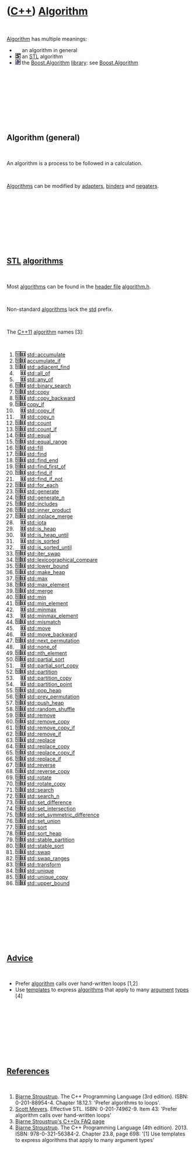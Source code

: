 



 

 

 

 

 

([C++](Cpp.htm)) [Algorithm](CppAlgorithm.htm)
==============================================

 

[Algorithm](CppAlgorithm.htm) has multiple meanings:

-   ![ ](PicSpacer.png) an algorithm in general
-   ![STL](PicStl.png) an [STL](CppStl.htm) algorithm
-   ![Boost](PicBoost.png) the [Boost.Algorithm](CppBoostAlgorithm.htm)
    [library](CppLibrary.htm): see
    [Boost.Algorithm](CppBoostAlgorithm.htm)

 

 

 

 

 

Algorithm (general)
-------------------

 

An algorithm is a process to be followed in a calculation.

 

[Algorithms](CppAlgorithm.htm) can be modified by
[adapters](CppAdapter.htm), [binders](CppBinder.htm) and
[negaters](CppNegater.htm).

 

 

 

 

 

[STL](CppStl.htm) [algorithms](CppAlgorithm.htm)
------------------------------------------------

 

Most [algorithms](CppAlgorithm.htm) can be found in the [header
file](CppHeaderFile.htm) [algorithm.h](CppAlgorithmH.htm).

 

Non-standard [algorithms](CppAlgorithm.htm) lack the [std](CppStd.htm)
prefix.

 

The [C++11](Cpp11.htm) [algorithm](CppAlgorithm.htm) names \[3\]:

 

1.  ![C++98](PicCpp98.png)![C++11](PicCpp11.png)
    [std::accumulate](CppStdAccumulate.htm)
2.  ![C++98](PicCpp98.png)![C++11](PicCpp11.png)
    [accumulate\_if](CppStdAccumulate_if.htm)
3.  ![C++98](PicCpp98.png)![C++11](PicCpp11.png)
    [std::adjacent\_find](CppStdAdjacent_find.htm)
4.  ![ ](PicSpacer.png)![C++11](PicCpp11.png)
    [std::all\_of](CppStdAll_of.htm)
5.  ![ ](PicSpacer.png)![C++11](PicCpp11.png)
    [std::any\_of](CppStdAny_of.htm)
6.  ![C++98](PicCpp98.png)![C++11](PicCpp11.png)
    [std::binary\_search](CppStdBinary_search.htm)
7.  ![C++98](PicCpp98.png)![C++11](PicCpp11.png)
    [std::copy](CppStdCopy.htm)
8.  ![C++98](PicCpp98.png)![C++11](PicCpp11.png)
    [std::copy\_backward](CppStdCopy_backward.htm)
9.  ![C++98](PicCpp98.png)![C++11](PicCpp11.png)
    [copy\_if](CppCopy_if.htm)
10. ![ ](PicSpacer.png)![C++11](PicCpp11.png)
    [std::copy\_if](CppCopy_if.htm)
11. ![ ](PicSpacer.png)![C++11](PicCpp11.png)
    [std::copy\_n](CppStdCopy_n.htm)
12. ![C++98](PicCpp98.png)![C++11](PicCpp11.png)
    [std::count](CppCStdount.htm)
13. ![C++98](PicCpp98.png)![C++11](PicCpp11.png)
    [std::count\_if](CppStdCount_if.htm)
14. ![C++98](PicCpp98.png)![C++11](PicCpp11.png)
    [std::equal](CppStdEqual.htm)
15. ![C++98](PicCpp98.png)![C++11](PicCpp11.png)
    [std::equal\_range](CppStdEqual_range.htm)
16. ![C++98](PicCpp98.png)![C++11](PicCpp11.png)
    [std::fill](CppStdFill.htm)
17. ![C++98](PicCpp98.png)![C++11](PicCpp11.png)
    [std::find](CppStdFind.htm)
18. ![C++98](PicCpp98.png)![C++11](PicCpp11.png)
    [std::find\_end](CppStdFind_end.htm)
19. ![C++98](PicCpp98.png)![C++11](PicCpp11.png)
    [std::find\_first\_of](CppStdFind_first_of.htm)
20. ![C++98](PicCpp98.png)![C++11](PicCpp11.png)
    [std::find\_if](CppStdFind_if.htm)
21. ![ ](PicSpacer.png)![C++11](PicCpp11.png)
    [std::find\_if\_not](CppStdFind_if_not.htm)
22. ![C++98](PicCpp98.png)![C++11](PicCpp11.png)
    [std::for\_each](CppStdFor_each.htm)
23. ![C++98](PicCpp98.png)![C++11](PicCpp11.png)
    [std::generate](CppStdGenerate.htm)
24. ![C++98](PicCpp98.png)![C++11](PicCpp11.png)
    [std::generate\_n](CppStdGenerate_n.htm)
25. ![C++98](PicCpp98.png)![C++11](PicCpp11.png)
    [std::includes](CppStdIncludes.htm)
26. ![C++98](PicCpp98.png)![C++11](PicCpp11.png)
    [std::inner\_product](CppStdInner_product.htm)
27. ![C++98](PicCpp98.png)![C++11](PicCpp11.png)
    [std::inplace\_merge](CppStdInplace_merge.htm)
28. ![ ](PicSpacer.png)![C++11](PicCpp11.png)
    [std::iota](CppStdIota.htm)
29. ![ ](PicSpacer.png)![C++11](PicCpp11.png)
    [std::is\_heap](CppStdIs_heap.htm)
30. ![ ](PicSpacer.png)![C++11](PicCpp11.png)
    [std::is\_heap\_until](CppStdIs_heap_until.htm)
31. ![ ](PicSpacer.png)![C++11](PicCpp11.png)
    [std::is\_sorted](CppStdIs_sorted.htm)
32. ![ ](PicSpacer.png)![C++11](PicCpp11.png)
    [std::is\_sorted\_until](CppStdIs_sorted_until.htm)
33. ![C++98](PicCpp98.png)![C++11](PicCpp11.png)
    [std::iter\_swap](CppStdIter_swap.htm)
34. ![C++98](PicCpp98.png)![C++11](PicCpp11.png)
    [std::lexicographical\_compare](CppStdLexicographical_compare.htm)
35. ![C++98](PicCpp98.png)![C++11](PicCpp11.png)
    [std::lower\_bound](CppStdLower_bound.htm)
36. ![C++98](PicCpp98.png)![C++11](PicCpp11.png)
    [std::make\_heap](CppStdMake_heap.htm)
37. ![C++98](PicCpp98.png)![C++11](PicCpp11.png)
    [std::max](CppStdMax.htm)
38. ![C++98](PicCpp98.png)![C++11](PicCpp11.png)
    [std::max\_element](CppStdMax_element.htm)
39. ![C++98](PicCpp98.png)![C++11](PicCpp11.png)
    [std::merge](CppStdMerge.htm)
40. ![C++98](PicCpp98.png)![C++11](PicCpp11.png)
    [std::min](CppStdMin.htm)
41. ![C++98](PicCpp98.png)![C++11](PicCpp11.png)
    [std::min\_element](CppStdMin_element.htm)
42. ![ ](PicSpacer.png)![C++11](PicCpp11.png)
    [std::minmax](CppStdMinmax.htm)
43. ![ ](PicSpacer.png)![C++11](PicCpp11.png)
    [std::minmax\_element](CppStdMinmax_element.htm)
44. ![C++98](PicCpp98.png)![C++11](PicCpp11.png)
    [std::mismatch](CppStdMismatch.htm)
45. ![ ](PicSpacer.png)![C++11](PicCpp11.png)
    [std::move](CppStdMove.htm)
46. ![ ](PicSpacer.png)![C++11](PicCpp11.png)
    [std::move\_backward](CppStdMove_backward.htm)
47. ![C++98](PicCpp98.png)![C++11](PicCpp11.png)
    [std::next\_permutation](CppStdNext_permutation.htm)
48. ![ ](PicSpacer.png)![C++11](PicCpp11.png)
    [std::none\_of](CppStdNone_of.htm)
49. ![C++98](PicCpp98.png)![C++11](PicCpp11.png)
    [std::nth\_element](CppStdNth_element.htm)
50. ![C++98](PicCpp98.png)![C++11](PicCpp11.png)
    [std::partial\_sort](CppStdPartial_sort.htm)
51. ![ ](PicSpacer.png)![C++11](PicCpp11.png)
    [std::partial\_sort\_copy](CppStdPartial_sort_copy.htm)
52. ![C++98](PicCpp98.png)![C++11](PicCpp11.png)
    [std::partition](CppStdPartition.htm)
53. ![ ](PicSpacer.png)![C++11](PicCpp11.png)
    [std::partition\_copy](CppStdPartition_copy.htm)
54. ![ ](PicSpacer.png)![C++11](PicCpp11.png)
    [std::partition\_point](CppStdPartition_point.htm)
55. ![C++98](PicCpp98.png)![C++11](PicCpp11.png)
    [std::pop\_heap](CppStdPop_heap.htm)
56. ![C++98](PicCpp98.png)![C++11](PicCpp11.png)
    [std::prev\_permutation](CppStdPrev_permutation.htm)
57. ![C++98](PicCpp98.png)![C++11](PicCpp11.png)
    [std::push\_heap](CppStdPush_heap.htm)
58. ![C++98](PicCpp98.png)![C++11](PicCpp11.png)
    [std::random\_shuffle](CppStdRandom_shuffle.htm)
59. ![C++98](PicCpp98.png)![C++11](PicCpp11.png)
    [std::remove](CppStdRemove.htm)
60. ![C++98](PicCpp98.png)![C++11](PicCpp11.png)
    [std::remove\_copy](CppStdRemove_copy.htm)
61. ![C++98](PicCpp98.png)![C++11](PicCpp11.png)
    [std::remove\_copy\_if](CppStdRemove_copy_if.htm)
62. ![C++98](PicCpp98.png)![C++11](PicCpp11.png)
    [std::remove\_if](CppStdRemove_if.htm)
63. ![C++98](PicCpp98.png)![C++11](PicCpp11.png)
    [std::replace](CppStdReplace.htm)
64. ![C++98](PicCpp98.png)![C++11](PicCpp11.png)
    [std::replace\_copy](CppStdReplace_copy.htm)
65. ![C++98](PicCpp98.png)![C++11](PicCpp11.png)
    [std::replace\_copy\_if](CppStdReplace_copy_if.htm)
66. ![C++98](PicCpp98.png)![C++11](PicCpp11.png)
    [std::replace\_if](CppStdReplace_if.htm)
67. ![C++98](PicCpp98.png)![C++11](PicCpp11.png)
    [std::reverse](CppStdReverse.htm)
68. ![C++98](PicCpp98.png)![C++11](PicCpp11.png)
    [std::reverse\_copy](CppStdReverse_copy.htm)
69. ![C++98](PicCpp98.png)![C++11](PicCpp11.png)
    [std::rotate](CppStdRotate.htm)
70. ![C++98](PicCpp98.png)![C++11](PicCpp11.png)
    [std::rotate\_copy](CppStdRotate_copy.htm)
71. ![C++98](PicCpp98.png)![C++11](PicCpp11.png)
    [std::search](CppStdSearch.htm)
72. ![C++98](PicCpp98.png)![C++11](PicCpp11.png)
    [std::search\_n](CppStdSearch_n.htm)
73. ![C++98](PicCpp98.png)![C++11](PicCpp11.png)
    [std::set\_difference](CppStdSet_difference.htm)
74. ![C++98](PicCpp98.png)![C++11](PicCpp11.png)
    [std::set\_intersection](CppStdSet_intersection.htm)
75. ![C++98](PicCpp98.png)![C++11](PicCpp11.png)
    [std::set\_symmetric\_difference](CppStdSet_symmetric_difference.htm)
76. ![C++98](PicCpp98.png)![C++11](PicCpp11.png)
    [std::set\_union](CppStdSet_union.htm)
77. ![C++98](PicCpp98.png)![C++11](PicCpp11.png)
    [std::sort](CppStdSort.htm)
78. ![C++98](PicCpp98.png)![C++11](PicCpp11.png)
    [std::sort\_heap](CppStdSort_heap.htm)
79. ![C++98](PicCpp98.png)![C++11](PicCpp11.png)
    [std::stable\_partition](CppStdStable_partition.htm)
80. ![C++98](PicCpp98.png)![C++11](PicCpp11.png)
    [std::stable\_sort](CppStdStable_sort.htm)
81. ![C++98](PicCpp98.png)![C++11](PicCpp11.png)
    [std::swap](CppStdSwap.htm)
82. ![C++98](PicCpp98.png)![C++11](PicCpp11.png)
    [std::swap\_ranges](CppStdSwap_ranges.htm)
83. ![C++98](PicCpp98.png)![C++11](PicCpp11.png)
    [std::transform](CppStdTransform.htm)
84. ![C++98](PicCpp98.png)![C++11](PicCpp11.png)
    [std::unique](CppStdUnique.htm)
85. ![C++98](PicCpp98.png)![C++11](PicCpp11.png)
    [std::unique\_copy](CppStdUnique_copy.htm)
86. ![C++98](PicCpp98.png)![C++11](PicCpp11.png)
    [std::upper\_bound](CppStdUpper_bound.htm)

 

 

 

 

 

[Advice](CppAdvice.htm)
-----------------------

 

-   Prefer [algorithm](CppAlgorithm.htm) calls over hand-written loops
    \[1,2\]
-   Use [templates](CppTemplate.htm) to express
    [algorithms](CppAlgorithm.htm) that apply to many
    [argument](CppArgument.htm) [types](CppDataType.htm) \[4\]

 

 

 

 

 

[References](CppReferences.htm)
-------------------------------

 

1.  [Bjarne Stroustrup](CppBjarneStroustrup.htm). The C++ Programming
    Language (3rd edition). ISBN: 0-201-88954-4. Chapter 18.12.1:
    'Prefer algorithms to loops'.
2.  [Scott Meyers](CppScottMeyers.htm). Effective STL.
    ISBN: 0-201-74962-9. Item 43: 'Prefer algorithm calls over
    hand-written loops'
3.  [Bjarne Stroustrup's C++0x FAQ
    page](http://www2.research.att.com/~bs/C++0xFAQ.html#algorithms)
4.  [Bjarne Stroustrup](CppBjarneStroustrup.htm). The C++ Programming
    Language (4th edition). 2013. ISBN: 978-0-321-56384-2. Chapter 23.8,
    page 698: '\[1\] Use templates to express algorithms that apply to
    many argument types'

 

 

 

 

 





 



